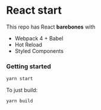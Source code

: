 # React start

This repo has React **barebones** with
- Webpack 4 + Babel
- Hot Reload
- Styled Components

### Getting started

```bash
yarn start
```

To just build:
```
yarn build
```